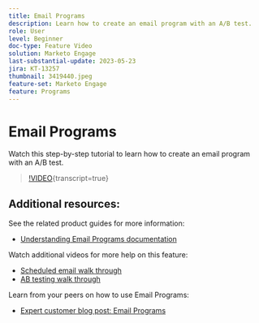 ```yaml
---
title: Email Programs
description: Learn how to create an email program with an A/B test.
role: User
level: Beginner
doc-type: Feature Video
solution: Marketo Engage
last-substantial-update: 2023-05-23
jira: KT-13257
thumbnail: 3419440.jpeg
feature-set: Marketo Engage
feature: Programs
---
```

# Email Programs

Watch this step-by-step tutorial to learn how to create an email program with an A/B test.

>[!VIDEO](https://video.tv.adobe.com/v/3419440/?learn=on){transcript=true}


## Additional resources:

See the related product guides for more information:
* [Understanding Email Programs documentation](https://experienceleague.adobe.com/docs/marketo/using/product-docs/email-marketing/email-programs/creating-an-email-program/understanding-email-programs.html?lang=en)

Watch additional videos for more help on this feature:
* [Scheduled email walk through](https://experienceleague.adobe.com/docs/marketo-learn/tutorials/email-marketing/scheduled-email-watch.html?lang=en)
* [AB testing walk through](https://experienceleague.adobe.com/docs/marketo-learn/tutorials/email-marketing/ab-testing-watch.html?lang=en)

Learn from your peers on how to use Email Programs:
* [Expert customer blog post: Email Programs](https://nation.marketo.com/t5/product-blogs/marketo-success-series-email-programs/ba-p/304968)
